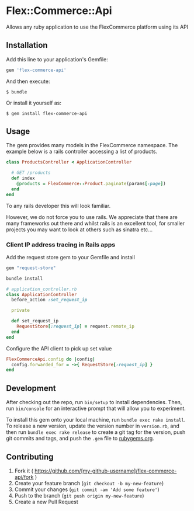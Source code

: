 # Flex::Commerce::Api

Allows any ruby application to use the FlexCommerce platform using its API

## Installation

Add this line to your application's Gemfile:

```ruby
gem 'flex-commerce-api'
```

And then execute:

    $ bundle

Or install it yourself as:

    $ gem install flex-commerce-api

## Usage

The gem provides many models in the FlexCommerce namespace. The example below is a rails controller
accessing a list of products.

```ruby
class ProductsController < ApplicationController

  # GET /products
  def index
    @products = FlexCommerce::Product.paginate(params[:page])
  end
end
```

To any rails developer this will look familiar.

However, we do not force you to use rails.  We appreciate that there are many frameworks out there
and whilst rails is an excellent tool, for smaller projects you may want to look at others such
as sinatra etc...


### Client IP address tracing in Rails apps


Add the request store gem to your Gemfile and install

```ruby
gem "request-store"
```

```sh
bundle install
```

```ruby
# application_controller.rb
class ApplicationController
  before_action :set_request_ip

  private

  def set_request_ip
    RequestStore[:request_ip] = request.remote_ip
  end
end
```

Configure the API client to pick up set value

```ruby
FlexCommerceApi.config do |config|
  config.forwarded_for = ->{ RequestStore[:request_ip] }
end
```



## Development

After checking out the repo, run `bin/setup` to install dependencies. Then, run `bin/console` for an interactive prompt that will allow you to experiment.

To install this gem onto your local machine, run `bundle exec rake install`. To release a new version, update the version number in `version.rb`, and then run `bundle exec rake release` to create a git tag for the version, push git commits and tags, and push the `.gem` file to [rubygems.org](https://rubygems.org).

## Contributing

1. Fork it ( https://github.com/[my-github-username]/flex-commerce-api/fork )
2. Create your feature branch (`git checkout -b my-new-feature`)
3. Commit your changes (`git commit -am 'Add some feature'`)
4. Push to the branch (`git push origin my-new-feature`)
5. Create a new Pull Request
